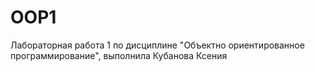 # OOP1
Лабораторная работа 1 по дисциплине "Объектно ориентированное программирование", выполнила Кубанова Ксения
